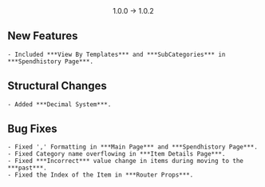 
<div style="text-align: center;">1.0.0 -> 1.0.2</div>

## New Features
    - Included ***View By Templates*** and ***SubCategories*** in ***Spendhistory Page***.

 
## Structural Changes
    - Added ***Decimal System***.


## Bug Fixes
    - Fixed ',' Formatting in ***Main Page*** and ***Spendhistory Page***.
    - Fixed Category name overflowing in ***Item Details Page***.
    - Fixed ***Incorrect*** value change in items during moving to the ***past***.
    - Fixed the Index of the Item in ***Router Props***.

<!-- ## Minor Changes -->
